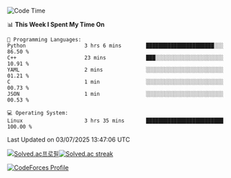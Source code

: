 
<!--START_SECTION:waka-->
![Code Time](http://img.shields.io/badge/Code%20Time-3%2C903%20hrs%2054%20mins-blue)

📊 **This Week I Spent My Time On** 

```text
💬 Programming Languages: 
Python                   3 hrs 6 mins        ██████████████████████░░░   86.50 % 
C++                      23 mins             ███░░░░░░░░░░░░░░░░░░░░░░   10.91 % 
YAML                     2 mins              ░░░░░░░░░░░░░░░░░░░░░░░░░   01.21 % 
C                        1 min               ░░░░░░░░░░░░░░░░░░░░░░░░░   00.73 % 
JSON                     1 min               ░░░░░░░░░░░░░░░░░░░░░░░░░   00.53 % 

💻 Operating System: 
Linux                    3 hrs 35 mins       █████████████████████████   100.00 % 
```


 Last Updated on 03/07/2025 13:47:06 UTC
<!--END_SECTION:waka-->


[![Solved.ac프로필](http://mazassumnida.wtf/api/generate_badge?boj=hckim96)](https://solved.ac/hckim96)[![Solved.ac streak](http://mazandi.herokuapp.com/api?handle=hckim96&theme=dark)](https://solved.ac/hckim96)


[![CodeForces Profile](https://cf.leed.at?id=hckim96)](https://codeforces.com/profile/hckim96)

